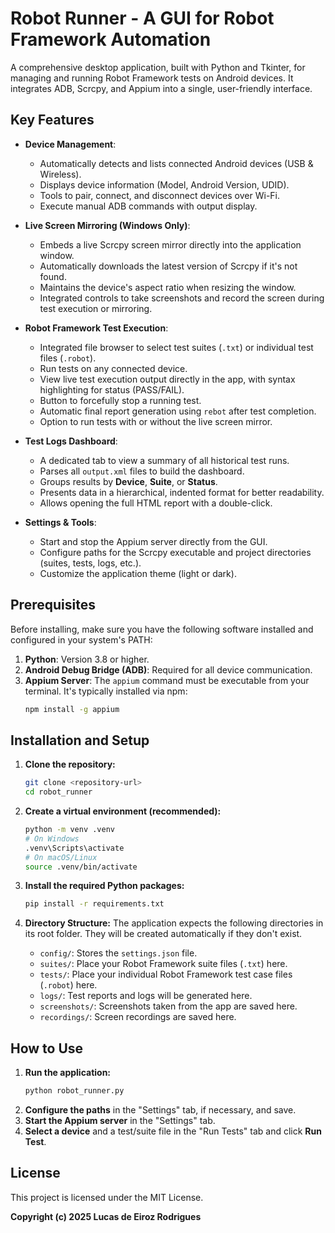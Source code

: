 # Robot Runner - A GUI for Robot Framework Automation

A comprehensive desktop application, built with Python and Tkinter, for managing and running Robot Framework tests on Android devices. It integrates ADB, Scrcpy, and Appium into a single, user-friendly interface.

## Key Features

* **Device Management**:
    * Automatically detects and lists connected Android devices (USB & Wireless).
    * Displays device information (Model, Android Version, UDID).
    * Tools to pair, connect, and disconnect devices over Wi-Fi.
    * Execute manual ADB commands with output display.

* **Live Screen Mirroring (Windows Only)**:
    * Embeds a live Scrcpy screen mirror directly into the application window.
    * Automatically downloads the latest version of Scrcpy if it's not found.
    * Maintains the device's aspect ratio when resizing the window.
    * Integrated controls to take screenshots and record the screen during test execution or mirroring.

* **Robot Framework Test Execution**:
    * Integrated file browser to select test suites (`.txt`) or individual test files (`.robot`).
    * Run tests on any connected device.
    * View live test execution output directly in the app, with syntax highlighting for status (PASS/FAIL).
    * Button to forcefully stop a running test.
    * Automatic final report generation using `rebot` after test completion.
    * Option to run tests with or without the live screen mirror.

* **Test Logs Dashboard**:
    * A dedicated tab to view a summary of all historical test runs.
    * Parses all `output.xml` files to build the dashboard.
    * Groups results by **Device**, **Suite**, or **Status**.
    * Presents data in a hierarchical, indented format for better readability.
    * Allows opening the full HTML report with a double-click.

* **Settings & Tools**:
    * Start and stop the Appium server directly from the GUI.
    * Configure paths for the Scrcpy executable and project directories (suites, tests, logs, etc.).
    * Customize the application theme (light or dark).

## Prerequisites

Before installing, make sure you have the following software installed and configured in your system's PATH:

1.  **Python**: Version 3.8 or higher.
2.  **Android Debug Bridge (ADB)**: Required for all device communication.
3.  **Appium Server**: The `appium` command must be executable from your terminal. It's typically installed via npm:
    ```sh
    npm install -g appium
    ```

## Installation and Setup

1.  **Clone the repository:**
    ```sh
    git clone <repository-url>
    cd robot_runner
    ```

2.  **Create a virtual environment (recommended):**
    ```sh
    python -m venv .venv
    # On Windows
    .venv\Scripts\activate
    # On macOS/Linux
    source .venv/bin/activate
    ```

3.  **Install the required Python packages:**
    ```sh
    pip install -r requirements.txt
    ```

4.  **Directory Structure:**
    The application expects the following directories in its root folder. They will be created automatically if they don't exist.
    * `config/`: Stores the `settings.json` file.
    * `suites/`: Place your Robot Framework suite files (`.txt`) here.
    * `tests/`: Place your individual Robot Framework test case files (`.robot`) here.
    * `logs/`: Test reports and logs will be generated here.
    * `screenshots/`: Screenshots taken from the app are saved here.
    * `recordings/`: Screen recordings are saved here.

## How to Use

1.  **Run the application:**
    ```sh
    python robot_runner.py
    ```
2.  **Configure the paths** in the "Settings" tab, if necessary, and save.
3.  **Start the Appium server** in the "Settings" tab.
4.  **Select a device** and a test/suite file in the "Run Tests" tab and click **Run Test**.

## License

This project is licensed under the MIT License.

**Copyright (c) 2025 Lucas de Eiroz Rodrigues**
